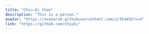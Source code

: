 ```yaml
---
title: "Chiu-Ki Chan"
description: "This is a person."
avatar: "https://avatars0.githubusercontent.com/u/354458?v=4"
link: "https://github.com/chiuki"
---
```

